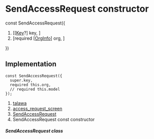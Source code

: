 
<div>

# SendAccessRequest constructor

</div>


const SendAccessRequest({

1.  [[[Key](https://api.flutter.dev/flutter/foundation/Key-class.html)?]
    key, ]
2.  [required
    [[OrgInfo](../../models_organization_org_info/OrgInfo-class.html)]
    org, ]

})



## Implementation

``` language-dart
const SendAccessRequest({
  super.key,
  required this.org,
  // required this.model
});
```







1.  [talawa](../../index.html)
2.  [access_request_screen](../../views_after_auth_screens_join_org_after_auth_access_request_screen/)
3.  [SendAccessRequest](../../views_after_auth_screens_join_org_after_auth_access_request_screen/SendAccessRequest-class.html)
4.  SendAccessRequest const constructor

##### SendAccessRequest class







